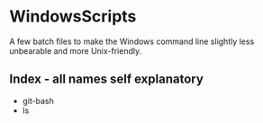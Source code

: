 # WindowsScripts
A few batch files to make the Windows command line slightly less unbearable 
and more Unix-friendly.

## Index - all names self explanatory
- git-bash
- ls
